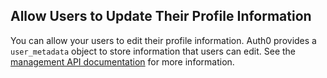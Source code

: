 ## Allow Users to Update Their Profile Information

You can allow your users to edit their profile information. Auth0 provides a `user_metadata` object to store information that users can edit. See the [management API documentation](api/management/v2) for more information.